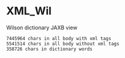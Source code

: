 # XML_Wil
Wilson dictionary JAXB view
```
7445964 chars in all body with xml tags
5541514 chars in all body without xml tags
358726 chars in dictionary words
```
